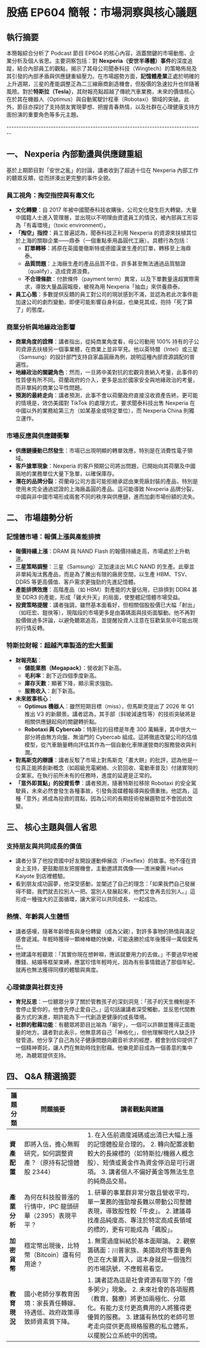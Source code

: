 # 股癌 EP604 簡報：市場洞察與核心議題

## 執行摘要

本簡報綜合分析了 Podcast 節目 EP604 的核心內容，涵蓋關鍵的市場動態、企業分析及個人省思。主要洞察包括：對 **Nexperia（安世半導體）事件**的深度追蹤，結合內部員工的觀點，揭示了其母公司聞泰科技（Wingtech）的策略佈局及其引發的內部矛盾與供應鏈重組壓力。在市場趨勢方面，**記憶體產業**正處於明確的上升週期，三星的產能調整正為二三線廠商創造機會，但股價的急速拉升也伴隨著風險。對於**特斯拉（Tesla）**，其財報亮點超越了傳統汽車業務，未來的價值核心在於其在機器人（Optimus）與自動駕駛計程車（Robotaxi）領域的突破。此外，節目亦探討了支持朋友實現夢想、把握青春熱情，以及社群在心理健康支持方面扮演的重要角色等多元主題。

\--------------------------------------------------------------------------------

## 一、 Nexperia 內部動盪與供應鏈重組

基於上期節目對「安世之亂」的討論，講者收到了超過十位在 Nexperia 內部工作的聽眾反饋，從而拼湊出更完整的事件全貌。

### 員工視角：掏空指控與有毒文化

- **文化轉變**：自 2017 年被中國聞泰科技收購後，公司文化發生巨大轉變。大量中國籍人士進入管理層，並出現以不明理由資遣員工的情況，被內部員工形容為「有毒環境」（toxic environment）。
- **「掏空」指控**：員工普遍認為，聞泰科技正利用 Nexperia 的資源來扶植其位於上海的關聯企業——鼎泰（一個重點車用晶圓代工廠）。具體行為包括：
  - **訂單轉移**：將原在英國曼徹斯特或德國漢堡生產的訂單，轉移至上海鼎泰。
  - **品質問題**：上海廠生產的產品品質不佳，許多甚至無法通過品質驗證（qualify），造成資源浪費。
  - **不合理條款**：付款條件（payment term）異常，以及下單數量遠超實際需求，導致大量晶圓報廢，被視為用 Nexperia「抽血」來供養鼎泰。
- **員工心態**：多數提供反饋的員工對公司的現狀感到不滿，並認為若此次事件能加速公司的劇烈變動，即便可能影響自身利益，也樂見其成，抱持「死了算了」的態度。

### 商業分析與地緣政治影響

- **商業角度的詮釋**：講者指出，從純商業角度看，母公司動用 100% 持有的子公司資源去扶植另一個事業體，在商業上並非罕見。他以英特爾（Intel）或三星（Samsung）的設計部門支持自家晶圓廠為例，說明這種內部資源調配的普遍性。
- **地緣政治的關鍵角色**：然而，一旦將中美對抗的宏觀背景納入考量，此事件的性質便有所不同。荷蘭政府的介入，更多是出於國家安全與地緣政治的考量，而非單純的商業公平性問題。
- **預測的最終走向**：講者預測，此事不會以荷蘭政府直接沒收資產告終。更可能的情境是，效仿美國對 TikTok 的處理方式，要求聞泰科技出售 Nexperia 在中國以外的業務給第三方（如某基金或特定單位），而 Nexperia China 則獨立運作。

### 市場反應與供應鏈衝擊

- **供應鏈擾動已然發生**：市場已出現明顯的轉單效應，特別是在消費性電子領域。
- **客戶搶單現象**：Nexperia 的客戶預期公司將出問題，已開始向其荷蘭及中國兩地的業務單位大量下急單，以確保庫存。
- **潛在的品牌分裂**：荷蘭母公司方面可能拒絕承認由東莞廠封裝的產品，特別是使用未完全通過認證的上海廠晶圓的產品。這可能導致 Nexperia 品牌分裂，中國與非中國市場形成兩套不同的秩序與供應鏈，進而加劇市場份額的流失。

## 二、 市場趨勢分析

### 記憶體市場：報價上漲與產能排擠

- **報價持續上漲**：DRAM 與 NAND Flash 的報價持續走高，市場處於上升軌道。
- **三星策略調整**：三星（Samsung）正加速淡出 MLC NAND 的生產。此舉並非單純淘汰舊產品，而是為了騰出有限的廠房空間，以生產 HBM、TSV、DDR5 等更高價值、客戶需求更強勁的先進記憶體。
- **產能排擠效應**：高階產品（如 HBM）對產能的大量佔用，已排擠到 DDR4 甚至 DDR3 的產能，形成「雞犬升天」的局面，使整體記憶體市場受益。
- **投資策略提醒**：講者強調，雖然基本面看好，但相關個股股價已大幅「射出」（如旺宏、鎧俠等），現階段的市場更多是由籌碼面與技術面驅動。他不再對股價做過多評論，以避免聽眾追高，並提醒投資人注意在狂歡氣氛中可能出現的行情反轉。

### 特斯拉財報：超越汽車製造的宏大藍圖

- **財報亮點**：
  - **儲能業務（Megapack）**：營收創下新高。
  - **毛利率**：創下近四個季度新高。
  - **庫存天數**：顯著下降，顯示需求強勁。
  - **服務收入**：創下新高。
- **未來敘事核心**：
  - **Optimus 機器人**：雖然短期目標（miss），但馬斯克提出了 2026 年 Q1 推出 V3 的新願景。講者認為，其手部（斜坡減速性等）的技術突破將是相關供應鏈起飛的關鍵轉折點。
  - **Robotaxi 與 Cybercab**：特斯拉的目標是年產 300 萬輛車，其中很大一部分將由無方向盤、無油門的 Cybercab 組成。這將徹底改變公司的估值模型，從汽車銷量轉向評估其作為一個自動化車隊運營商的服務營收與利潤。
- **對馬斯克的辯護**：講者反駁了市場上對馬斯克「畫大餅」的批評，認為他是一位真正能將創新概念（如超級充電網絡、火箭回收、電動車普及）付諸實現的企業家。在執行前所未有的任務時，進度的延遲是正常的。
- **「意外即買點」的投資哲學**：講者預測，隨著特斯拉移除 Robotaxi 的安全駕駛員，未來必然會發生各種事故，引發負面媒體報導與股價重挫。他認為，這種「意外」將成為投資的買點，因為公司的長期技術發展趨勢並不會因此改變。

## 三、 核心主題與個人省思

### 支持朋友與共同成長的價值

- 講者分享了他投資國中好友開設運動伸展店（Flexflex）的故事。他不僅在資金上支持，更鼓勵朋友把握機會，主動邀請其偶像——澳洲樂團 Hiatus Kaiyote 到店裡體驗。
- 看到朋友成功圓夢，他深受感動，並闡述了自己的理念：「如果我們自己發展得不錯，我們就去拉別人一把。當別人發展起來，他們又會再去拉別人。」這形成一種強大的正面循環，讓大家可以共同成長、一起成功。

### 熱情、年齡與人生體悟

- 講者感嘆，隨著年齡增長與身份轉變（成為父親），對許多事物的熱情與滿足感會遞減。年輕時獲得一顆棒棒糖的快樂，可能遠勝於成年後獲得一萬個愛馬仕。
- 他建議年輕聽眾：「其實你現在想幹嘛，應該就要用力的去做。」不要過早地被賺錢、結婚等框架束縛，應當珍惜年輕時光，因為有些事情錯過了那個年紀，就再也無法獲得同樣的體驗與爽度。

### 心理健康與社群支持

- **育兒反思**：一位聽眾分享了關於管教孩子的深刻洞見：「孩子的天生機制是不會停止愛你的，他會先停止愛自己。」這句話讓講者深受觸動，並反思代間教養方式的演進，期許能為下一代創造更健康的成長環境。
- **社群的慰藉功能**：有聽眾將節目比喻為「廟宇」，一個可以許願並獲得正面能量的地方。講者對此表示，他無意將自己「神格化」，但他理解現代人缺乏抒發管道。他分享了自己為兒子健康問題向觀音祈求的經歷，體會到信仰提供了一個精神寄託，讓人們在無助時找到慰藉。他樂見節目成為一個善意的集中地，為聽眾提供支持。

## 四、 Q&A 精選摘要

| 議題分類     | 問題摘要                                                     | 講者觀點與建議                                               |
| ------------ | ------------------------------------------------------------ | ------------------------------------------------------------ |
| **資產配置** | 即將入伍，擔心無暇研究，如何調整資產？（原持有記憶體股 2344） | 1.  在入伍前適度減碼或出清已大幅上漲的記憶體股是合理的。 2.  轉向配置波動較大的長線標的（如特斯拉/機器人概念股）、短債或黃金作為資金停泊是可行選項。 3.  講者個人不偏好黃金等無法生息的純商品交易。 |
| **產業分析** | 為何在科技股普漲的行情中，IPC 龍頭研華（2395）表現平平？     | 1.  研華的事業群非常分散且營收平均，單一業務的強勁增長難以帶動公司整體表現，導致股性較「牛皮」。 2.  建議尋找產品純度高、專注於特定高成長領域的標的，更有可能成為「飆股」。 |
| **加密貨幣** | 穩定幣出現後，比特幣（Bitcoin）還有何用途？                  | 1.  無需過度糾結於基本面辯論。 2.  觀察籌碼面：川普家族、美國政府等重要角色正在大量買入，這本身就是一個強烈的市場訊號，不應輕易看空。 |
| **教育現況** | 國小老師分享教育困境：家長責任轉嫁、待遇低、政府政策導致師資素質下降。 | 1.  講者認為這是社會資源有限下的「僧多粥少」現象。 2.  未來社會的各項服務（教育、醫療）將更加兩極化、分眾化。有能力支付更高費用的人將獲得更優質的服務。 3.  建議有熱忱的老師可思考走向提供更高規格服務的私立體系，以擺脫公立系統中的困境。 |
